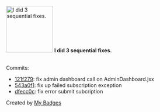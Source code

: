 <img src="https://my-badges.github.io/my-badges/fix-3.png" alt="I did 3 sequential fixes." title="I did 3 sequential fixes." width="128">
<strong>I did 3 sequential fixes.</strong>
<br><br>

Commits:

- <a href="https://github.com/dzakwannajmi/SEA-Catering/commit/121f27943414221db43fbe668448ec093fe8823d">121f279</a>: fix admin dashboard call on AdminDashboard.jsx
- <a href="https://github.com/dzakwannajmi/SEA-Catering/commit/543a0f1759ce8aba2eed355c7c9fafe3cd16e49e">543a0f1</a>: fix up failed subscription exception
- <a href="https://github.com/dzakwannajmi/SEA-Catering/commit/dfecc0c85f88ecdc3385340c87e617f1df5b592c">dfecc0c</a>: fix error submit subcription


Created by <a href="https://github.com/my-badges/my-badges">My Badges</a>